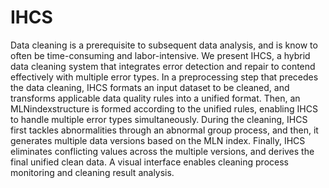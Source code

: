 # IHCS

Data cleaning is a prerequisite to subsequent data analysis, and is know to often be time-consuming and labor-intensive. We present IHCS, a hybrid data cleaning system that integrates error detection and repair to contend effectively with multiple error types. In a preprocessing step that precedes the data cleaning, IHCS formats an input dataset to be cleaned, and transforms applicable data quality rules into a unified format. Then, an MLNindexstructure is formed according to the unified rules, enabling IHCS to handle multiple error types simultaneously. During the cleaning, IHCS first tackles abnormalities through an abnormal group process, and then, it generates multiple data versions based on the MLN index. Finally, IHCS eliminates conflicting values across the multiple versions, and derives the final unified clean data. A visual interface enables cleaning process monitoring and cleaning result analysis.

